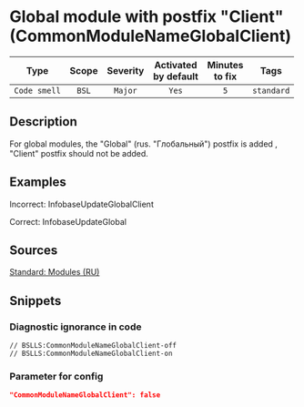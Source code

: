 # Global module with postfix "Client" (CommonModuleNameGlobalClient)

 |     Type     | Scope | Severity | Activated<br>by default | Minutes<br>to fix |    Tags    |
 |:------------:|:-----:|:--------:|:-----------------------------:|:-----------------------:|:----------:|
 | `Code smell` | `BSL` | `Major`  |             `Yes`             |           `5`           | `standard` | 

<!-- Блоки выше заполняются автоматически, не трогать -->
## Description
<!-- Описание диагностики заполняется вручную. Необходимо понятным языком описать смысл и схему работу -->

For global modules, the "Global" (rus. "Глобальный") postfix is added , "Client" postfix should not be added.

## Examples
<!-- В данном разделе приводятся примеры, на которые диагностика срабатывает, а также можно привести пример, как можно исправить ситуацию -->

Incorrect: InfobaseUpdateGlobalClient

Correct: InfobaseUpdateGlobal

## Sources
<!-- Необходимо указывать ссылки на все источники, из которых почерпнута информация для создания диагностики -->



[Standard: Modules (RU)](https://its.1c.ru/db/v8std#content:469:hdoc:3.2.1)

## Snippets

<!-- Блоки ниже заполняются автоматически, не трогать -->
### Diagnostic ignorance in code

```bsl
// BSLLS:CommonModuleNameGlobalClient-off
// BSLLS:CommonModuleNameGlobalClient-on
```

### Parameter for config

```json
"CommonModuleNameGlobalClient": false
```
